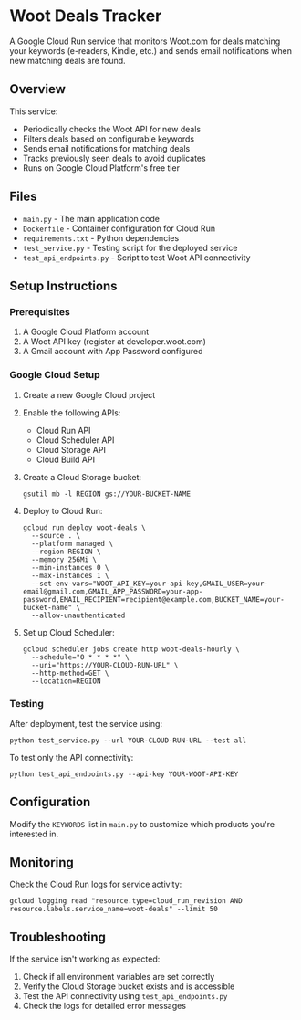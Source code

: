 # Woot Deals Tracker

A Google Cloud Run service that monitors Woot.com for deals matching your keywords (e-readers, Kindle, etc.) and sends email notifications when new matching deals are found.

## Overview

This service:
- Periodically checks the Woot API for new deals
- Filters deals based on configurable keywords
- Sends email notifications for matching deals
- Tracks previously seen deals to avoid duplicates
- Runs on Google Cloud Platform's free tier

## Files

- `main.py` - The main application code
- `Dockerfile` - Container configuration for Cloud Run
- `requirements.txt` - Python dependencies
- `test_service.py` - Testing script for the deployed service
- `test_api_endpoints.py` - Script to test Woot API connectivity

## Setup Instructions

### Prerequisites

1. A Google Cloud Platform account
2. A Woot API key (register at developer.woot.com)
3. A Gmail account with App Password configured

### Google Cloud Setup

1. Create a new Google Cloud project
2. Enable the following APIs:
   - Cloud Run API
   - Cloud Scheduler API
   - Cloud Storage API
   - Cloud Build API

3. Create a Cloud Storage bucket:
   ```
   gsutil mb -l REGION gs://YOUR-BUCKET-NAME
   ```

4. Deploy to Cloud Run:
   ```
   gcloud run deploy woot-deals \
     --source . \
     --platform managed \
     --region REGION \
     --memory 256Mi \
     --min-instances 0 \
     --max-instances 1 \
     --set-env-vars="WOOT_API_KEY=your-api-key,GMAIL_USER=your-email@gmail.com,GMAIL_APP_PASSWORD=your-app-password,EMAIL_RECIPIENT=recipient@example.com,BUCKET_NAME=your-bucket-name" \
     --allow-unauthenticated
   ```

5. Set up Cloud Scheduler:
   ```
   gcloud scheduler jobs create http woot-deals-hourly \
     --schedule="0 * * * *" \
     --uri="https://YOUR-CLOUD-RUN-URL" \
     --http-method=GET \
     --location=REGION
   ```

### Testing

After deployment, test the service using:

```
python test_service.py --url YOUR-CLOUD-RUN-URL --test all
```

To test only the API connectivity:

```
python test_api_endpoints.py --api-key YOUR-WOOT-API-KEY
```

## Configuration

Modify the `KEYWORDS` list in `main.py` to customize which products you're interested in.

## Monitoring

Check the Cloud Run logs for service activity:

```
gcloud logging read "resource.type=cloud_run_revision AND resource.labels.service_name=woot-deals" --limit 50
```

## Troubleshooting

If the service isn't working as expected:

1. Check if all environment variables are set correctly
2. Verify the Cloud Storage bucket exists and is accessible
3. Test the API connectivity using `test_api_endpoints.py`
4. Check the logs for detailed error messages